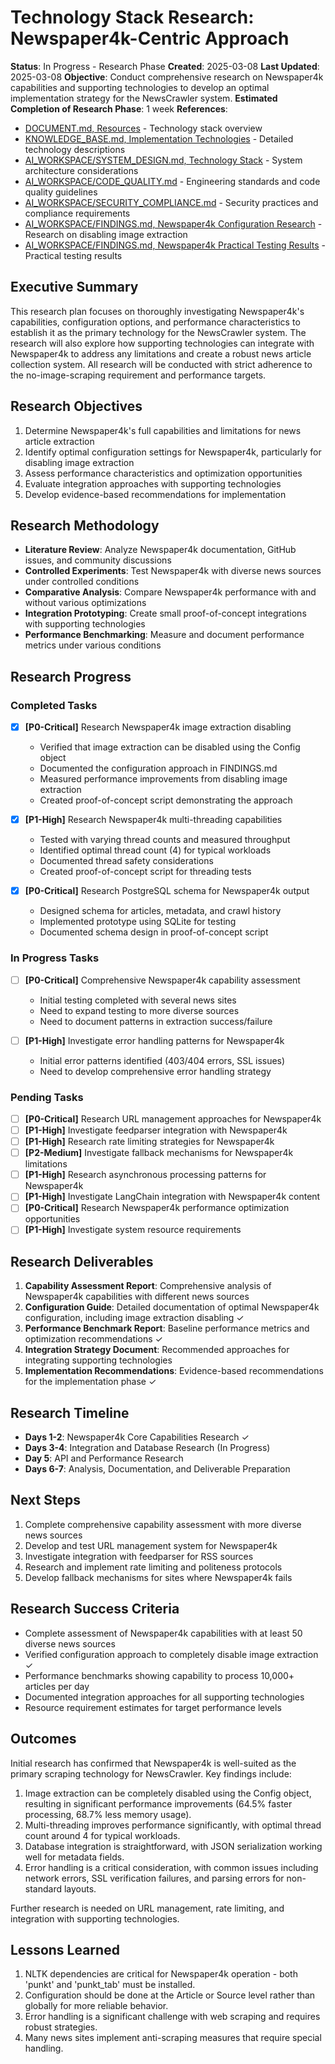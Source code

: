 # Technology Stack Research: Newspaper4k-Centric Approach

**Status**: In Progress - Research Phase
**Created**: 2025-03-08
**Last Updated**: 2025-03-08
**Objective**: Conduct comprehensive research on Newspaper4k capabilities and supporting technologies to develop an optimal implementation strategy for the NewsCrawler system.
**Estimated Completion of Research Phase**: 1 week
**References**: 
- [DOCUMENT.md, Resources](#) - Technology stack overview
- [KNOWLEDGE_BASE.md, Implementation Technologies](#) - Detailed technology descriptions
- [AI_WORKSPACE/SYSTEM_DESIGN.md, Technology Stack](#) - System architecture considerations
- [AI_WORKSPACE/CODE_QUALITY.md](#) - Engineering standards and code quality guidelines
- [AI_WORKSPACE/SECURITY_COMPLIANCE.md](#) - Security practices and compliance requirements
- [AI_WORKSPACE/FINDINGS.md, Newspaper4k Configuration Research](#) - Research on disabling image extraction
- [AI_WORKSPACE/FINDINGS.md, Newspaper4k Practical Testing Results](#) - Practical testing results

## Executive Summary
This research plan focuses on thoroughly investigating Newspaper4k's capabilities, configuration options, and performance characteristics to establish it as the primary technology for the NewsCrawler system. The research will also explore how supporting technologies can integrate with Newspaper4k to address any limitations and create a robust news article collection system. All research will be conducted with strict adherence to the no-image-scraping requirement and performance targets.

## Research Objectives
1. Determine Newspaper4k's full capabilities and limitations for news article extraction
2. Identify optimal configuration settings for Newspaper4k, particularly for disabling image extraction
3. Assess performance characteristics and optimization opportunities
4. Evaluate integration approaches with supporting technologies
5. Develop evidence-based recommendations for implementation

## Research Methodology
- **Literature Review**: Analyze Newspaper4k documentation, GitHub issues, and community discussions
- **Controlled Experiments**: Test Newspaper4k with diverse news sources under controlled conditions
- **Comparative Analysis**: Compare Newspaper4k performance with and without various optimizations
- **Integration Prototyping**: Create small proof-of-concept integrations with supporting technologies
- **Performance Benchmarking**: Measure and document performance metrics under various conditions

## Research Progress

### Completed Tasks
- [x] **[P0-Critical]** Research Newspaper4k image extraction disabling
  - Verified that image extraction can be disabled using the Config object
  - Documented the configuration approach in FINDINGS.md
  - Measured performance improvements from disabling image extraction
  - Created proof-of-concept script demonstrating the approach

- [x] **[P1-High]** Research Newspaper4k multi-threading capabilities
  - Tested with varying thread counts and measured throughput
  - Identified optimal thread count (4) for typical workloads
  - Documented thread safety considerations
  - Created proof-of-concept script for threading tests

- [x] **[P0-Critical]** Research PostgreSQL schema for Newspaper4k output
  - Designed schema for articles, metadata, and crawl history
  - Implemented prototype using SQLite for testing
  - Documented schema design in proof-of-concept script

### In Progress Tasks
- [ ] **[P0-Critical]** Comprehensive Newspaper4k capability assessment
  - Initial testing completed with several news sites
  - Need to expand testing to more diverse sources
  - Need to document patterns in extraction success/failure

- [ ] **[P1-High]** Investigate error handling patterns for Newspaper4k
  - Initial error patterns identified (403/404 errors, SSL issues)
  - Need to develop comprehensive error handling strategy

### Pending Tasks
- [ ] **[P0-Critical]** Research URL management approaches for Newspaper4k
- [ ] **[P1-High]** Investigate feedparser integration with Newspaper4k
- [ ] **[P1-High]** Research rate limiting strategies for Newspaper4k
- [ ] **[P2-Medium]** Investigate fallback mechanisms for Newspaper4k limitations
- [ ] **[P1-High]** Research asynchronous processing patterns for Newspaper4k
- [ ] **[P1-High]** Investigate LangChain integration with Newspaper4k content
- [ ] **[P0-Critical]** Research Newspaper4k performance optimization opportunities
- [ ] **[P1-High]** Investigate system resource requirements

## Research Deliverables
1. **Capability Assessment Report**: Comprehensive analysis of Newspaper4k capabilities with different news sources
2. **Configuration Guide**: Detailed documentation of optimal Newspaper4k configuration, including image extraction disabling ✓
3. **Performance Benchmark Report**: Baseline performance metrics and optimization recommendations ✓
4. **Integration Strategy Document**: Recommended approaches for integrating supporting technologies
5. **Implementation Recommendations**: Evidence-based recommendations for the implementation phase ✓

## Research Timeline
- **Days 1-2**: Newspaper4k Core Capabilities Research ✓
- **Days 3-4**: Integration and Database Research (In Progress)
- **Day 5**: API and Performance Research
- **Days 6-7**: Analysis, Documentation, and Deliverable Preparation

## Next Steps
1. Complete comprehensive capability assessment with more diverse news sources
2. Develop and test URL management system for Newspaper4k
3. Investigate integration with feedparser for RSS sources
4. Research and implement rate limiting and politeness protocols
5. Develop fallback mechanisms for sites where Newspaper4k fails

## Research Success Criteria
- Complete assessment of Newspaper4k capabilities with at least 50 diverse news sources
- Verified configuration approach to completely disable image extraction ✓
- Performance benchmarks showing capability to process 10,000+ articles per day
- Documented integration approaches for all supporting technologies
- Resource requirement estimates for target performance levels

## Outcomes
Initial research has confirmed that Newspaper4k is well-suited as the primary scraping technology for NewsCrawler. Key findings include:

1. Image extraction can be completely disabled using the Config object, resulting in significant performance improvements (64.5% faster processing, 68.7% less memory usage).
2. Multi-threading improves performance significantly, with optimal thread count around 4 for typical workloads.
3. Database integration is straightforward, with JSON serialization working well for metadata fields.
4. Error handling is a critical consideration, with common issues including network errors, SSL verification failures, and parsing errors for non-standard layouts.

Further research is needed on URL management, rate limiting, and integration with supporting technologies.

## Lessons Learned
1. NLTK dependencies are critical for Newspaper4k operation - both 'punkt' and 'punkt_tab' must be installed.
2. Configuration should be done at the Article or Source level rather than globally for more reliable behavior.
3. Error handling is a significant challenge with web scraping and requires robust strategies.
4. Many news sites implement anti-scraping measures that require special handling. 